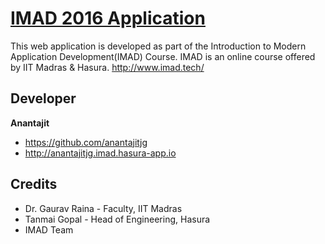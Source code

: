 # [IMAD 2016 Application](http://anantajitjg.imad.hasura-app.io/)

This web application is developed as part of the Introduction to Modern Application Development(IMAD) Course. IMAD is an online course offered by IIT Madras & Hasura. <http://www.imad.tech/>

## Developer
**Anantajit**

- <https://github.com/anantajitjg>
- <http://anantajitjg.imad.hasura-app.io>

## Credits

- Dr. Gaurav Raina - Faculty, IIT Madras
- Tanmai Gopal - Head of Engineering, Hasura
- IMAD Team

